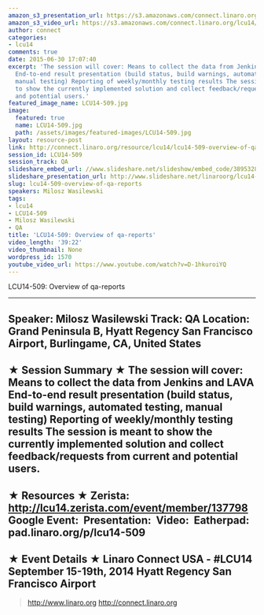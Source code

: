 ```yaml
---
amazon_s3_presentation_url: https://s3.amazonaws.com/connect.linaro.org/hkg15/Videos/09-19-Friday/LCU14-509.pdf
amazon_s3_video_url: https://s3.amazonaws.com/connect.linaro.org/lcu14/videos/09-16-Tuesday/LCU14-509-+Overview+of+qa-reports.mp4
author: connect
categories:
- lcu14
comments: true
date: 2015-06-30 17:07:40
excerpt: 'The session will cover: Means to collect the data from Jenkins and LAVA
  End-to-end result presentation (build status, build warnings, automated testing,
  manual testing) Reporting of weekly/monthly testing results The session is meant
  to show the currently implemented solution and collect feedback/requests from current
  and potential users.'
featured_image_name: LCU14-509.jpg
image:
  featured: true
  name: LCU14-509.jpg
  path: /assets/images/featured-images/LCU14-509.jpg
layout: resource-post
link: http://connect.linaro.org/resource/lcu14/lcu14-509-overview-of-qa-reports/
session_id: LCU14-509
session_track: QA
slideshare_embed_url: //www.slideshare.net/slideshow/embed_code/38953286
slideshare_presentation_url: http://www.slideshare.net/linaroorg/lcu14-509-overview-of-qa-reports
slug: lcu14-509-overview-of-qa-reports
speakers: Milosz Wasilewski
tags:
- lcu14
- LCU14-509
- Milosz Wasilewski
- QA
title: 'LCU14-509: Overview of qa-reports'
video_length: '39:22'
video_thumbnail: None
wordpress_id: 1570
youtube_video_url: https://www.youtube.com/watch?v=D-1hkuroiYQ
---
```


LCU14-509: Overview of qa-reports

---------------------------------------------------

Speaker: Milosz Wasilewski
Track: QA
Location: Grand Peninsula B, Hyatt Regency San Francisco Airport, Burlingame, CA, United States
---------------------------------------------------

★ Session Summary ★
The session will cover: Means to collect the data from Jenkins and LAVA End-to-end result presentation (build status, build warnings, automated testing, manual testing) Reporting of weekly/monthly testing results The session is meant to show the currently implemented solution and collect feedback/requests from current and potential users.
---------------------------------------------------

★ Resources ★
Zerista: http://lcu14.zerista.com/event/member/137798
Google Event: 
Presentation: 
Video: 
Eatherpad: pad.linaro.org/p/lcu14-509
---------------------------------------------------

★ Event Details ★
Linaro Connect USA -  #LCU14 
September 15-19th, 2014
Hyatt Regency San Francisco Airport
---------------------------------------------------

> http://www.linaro.org
> http://connect.linaro.org